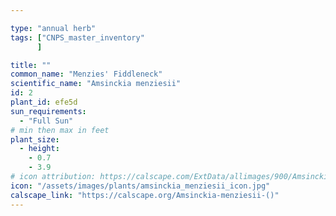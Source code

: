 ```yaml
---

type: "annual herb"
tags: ["CNPS_master_inventory"
      ]

title: ""
common_name: "Menzies' Fiddleneck"
scientific_name: "Amsinckia menziesii"
id: 2
plant_id: efe5d
sun_requirements:
  - "Full Sun"
# min then max in feet
plant_size:
  - height: 
    - 0.7
    - 3.9
# icon attribution: https://calscape.com/ExtData/allimages/900/Amsinckia_menziesii_900_53.jpg
icon: "/assets/images/plants/amsinckia_menziesii_icon.jpg" 
calscape_link: "https://calscape.org/Amsinckia-menziesii-()"
---
```



